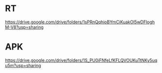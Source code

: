 # RT <br/>
https://drive.google.com/drive/folders/1sPRnQqhioBYmCiKuakOl5wDFloghM-V8?usp=sharing

# APK <br/>
https://drive.google.com/drive/folders/1S_PU0iFNfeLfKFLQVOUKuTtNKy5uqu5m?usp=sharing
